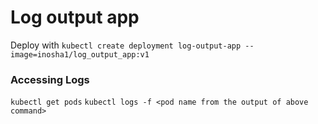 # Log output app

Deploy with ` kubectl create deployment log-output-app --image=inosha1/log_output_app:v1 `

### Accessing Logs
`kubectl get pods`
`kubectl logs -f <pod name from the output of above command>`

